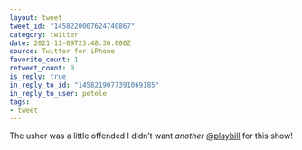 ```yaml
---
layout: tweet
tweet_id: "1458220007624740867"
category: twitter
date: 2021-11-09T23:48:36.000Z
source: Twitter for iPhone
favorite_count: 1
retweet_count: 0
is_reply: true
in_reply_to_id: "1458219077391069185"
in_reply_to_user: petele
tags:
- tweet
---
```


The usher was a little offended I didn’t want *another* [@playbill](https://twitter.com/@playbill) for this show!

